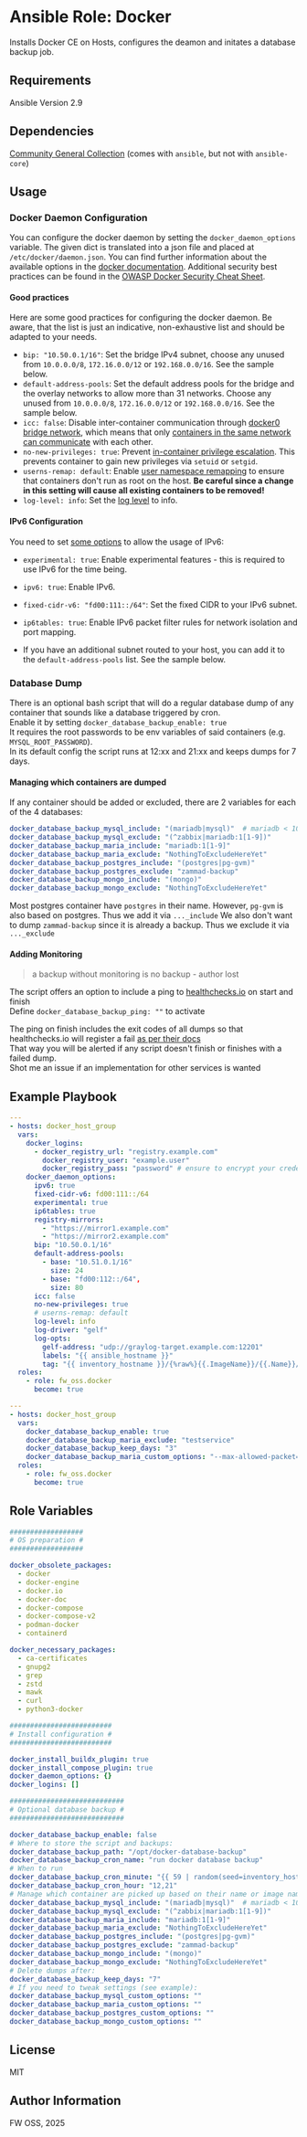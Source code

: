 # Ansible Role: Docker

Installs Docker CE on Hosts, configures the deamon and initates a database backup job.

## Requirements

Ansible Version 2.9

## Dependencies

[Community General Collection](https://docs.ansible.com/ansible/latest/collections/community/general/index.html) (comes with `ansible`, but not with `ansible-core`)

## Usage

### Docker Daemon Configuration

You can configure the docker daemon by setting the `docker_daemon_options` variable. The given dict is translated into a json file and placed at `/etc/docker/daemon.json`. You can find further information about the available options in the [docker documentation](https://docs.docker.com/reference/cli/dockerd/#daemon-configuration-file). Additional security best practices can be found in the [OWASP Docker Security Cheat Sheet](https://cheatsheetseries.owasp.org/cheatsheets/Docker_Security_Cheat_Sheet.html).

#### Good practices

Here are some good practices for configuring the docker daemon. Be aware, that the list is just an indicative, non-exhaustive list and should be adapted to your needs.
- `bip: "10.50.0.1/16"`: Set the bridge IPv4 subnet, choose any unused from `10.0.0.0/8`, `172.16.0.0/12` or `192.168.0.0/16`. See the sample below.
- `default-address-pools`: Set the default address pools for the bridge and the overlay networks to allow more than 31 networks. Choose any unused from `10.0.0.0/8`, `172.16.0.0/12` or `192.168.0.0/16`. See the sample below.
- `icc: false`: Disable inter-container communication through [docker0 bridge network](https://docs.docker.com/network/drivers/bridge/), which means that only [containers in the same network can communicate](https://cheatsheetseries.owasp.org/cheatsheets/Docker_Security_Cheat_Sheet.html#rule-5-be-mindful-of-inter-container-connectivity) with each other.
- `no-new-privileges: true`: Prevent [in-container privilege escalation](https://cheatsheetseries.owasp.org/cheatsheets/Docker_Security_Cheat_Sheet.html#rule-4-prevent-in-container-privilege-escalation). This prevents container to gain new privileges via `setuid` or `setgid`.
- `userns-remap: default`: Enable [user namespace remapping](https://docs.docker.com/engine/security/userns-remap/#enable-userns-remap-on-the-daemon) to ensure that containers don't run as root on the host. **Be careful since a change in this setting will cause all existing containers to be removed!**
- `log-level: info`: Set the [log level](https://cheatsheetseries.owasp.org/cheatsheets/Docker_Security_Cheat_Sheet.html#rule-10-keep-the-docker-daemon-logging-level-at-info) to info.

#### IPv6 Configuration

You need to set [some options](https://docs.docker.com/config/daemon/ipv6/) to allow the usage of IPv6:
- `experimental: true`: Enable experimental features - this is required to use IPv6 for the time being.
- `ipv6: true`:  Enable IPv6.
- `fixed-cidr-v6: "fd00:111::/64"`: Set the fixed CIDR to your IPv6 subnet.
- `ip6tables: true`: Enable IPv6 packet filter rules for network isolation and port mapping.

- If you have an additional subnet routed to your host, you can add it to the `default-address-pools` list. See the sample below.

### Database Dump

There is an optional bash script that will do a regular database dump of any container that sounds like a database triggered by cron.  
Enable it by setting `docker_database_backup_enable: true`  
It requires the root passwords to be env variables of said containers (e.g. `MYSQL_ROOT_PASSWORD`).  
In its default config the script runs at 12:xx and 21:xx and keeps dumps for 7 days.  

#### Managing which containers are dumped

If any container should be added or excluded, there are 2 variables for each of the 4 databases:

```yaml
docker_database_backup_mysql_include: "(mariadb|mysql)"  # mariadb < 10.5 uses mysqldump
docker_database_backup_mysql_exclude: "(^zabbix|mariadb:1[1-9])"
docker_database_backup_maria_include: "mariadb:1[1-9]"
docker_database_backup_maria_exclude: "NothingToExcludeHereYet"
docker_database_backup_postgres_include: "(postgres|pg-gvm)"
docker_database_backup_postgres_exclude: "zammad-backup"
docker_database_backup_mongo_include: "(mongo)"
docker_database_backup_mongo_exclude: "NothingToExcludeHereYet"
```

Most postgres container have `postgres` in their name. However, `pg-gvm` is also based on postgres. Thus we add it via `..._include` 
We also don't want to dump `zammad-backup` since it is already a backup. Thus we exclude it via `..._exclude`  

#### Adding Monitoring

> a backup without monitoring is no backup - author lost

The script offers an option to include a ping to [healthchecks.io](https://healthchecks.io) on start and finish  
Define `docker_database_backup_ping: ""` to activate  

The ping on finish includes the exit codes of all dumps so that healthchecks.io will register a fail [as per their docs](https://healthchecks.io/docs/http_api/#exitcode-uuid)  
That way you will be alerted if any script doesn't finish or finishes with a failed dump.  
Shot me an issue if an implementation for other services is wanted  

## Example Playbook

```yaml
---
- hosts: docker_host_group
  vars:
    docker_logins:
      - docker_registry_url: "registry.example.com"
        docker_registry_user: "example.user"
        docker_registry_pass: "password" # ensure to encrypt your credentials using ansible vault
    docker_daemon_options:
      ipv6: true
      fixed-cidr-v6: fd00:111::/64
      experimental: true
      ip6tables: true
      registry-mirrors:
        - "https://mirror1.example.com"
        - "https://mirror2.example.com"
      bip: "10.50.0.1/16"
      default-address-pools:
        - base: "10.51.0.1/16"
          size: 24
        - base: "fd00:112::/64",
          size: 80
      icc: false
      no-new-privileges: true
      # userns-remap: default
      log-level: info
      log-driver: "gelf"
      log-opts:
        gelf-address: "udp://graylog-target.example.com:12201"
        labels: "{{ ansible_hostname }}"
        tag: "{{ inventory_hostname }}/{%raw%}{{.ImageName}}/{{.Name}}/{{.ID}}{%endraw%}"
  roles:
    - role: fw_oss.docker
      become: true
```

```yaml
---
- hosts: docker_host_group
  vars:
    docker_database_backup_enable: true
    docker_database_backup_maria_exclude: "testservice"
    docker_database_backup_keep_days: "3"
    docker_database_backup_maria_custom_options: "--max-allowed-packet=1073741824"
  roles:
    - role: fw_oss.docker
      become: true
```


## Role Variables

```yaml
##################
# OS preparation #
##################

docker_obsolete_packages:
  - docker
  - docker-engine
  - docker.io
  - docker-doc
  - docker-compose
  - docker-compose-v2
  - podman-docker
  - containerd

docker_necessary_packages:
  - ca-certificates
  - gnupg2
  - grep
  - zstd
  - mawk
  - curl
  - python3-docker

#########################
# Install configuration #
#########################

docker_install_buildx_plugin: true
docker_install_compose_plugin: true
docker_daemon_options: {}
docker_logins: []

############################
# Optional database backup #
############################

docker_database_backup_enable: false
# Where to store the script and backups:
docker_database_backup_path: "/opt/docker-database-backup"
docker_database_backup_cron_name: "run docker database backup"
# When to run
docker_database_backup_cron_minute: "{{ 59 | random(seed=inventory_hostname) }}"
docker_database_backup_cron_hour: "12,21"
# Manage which container are picked up based on their name or image name
docker_database_backup_mysql_include: "(mariadb|mysql)"  # mariadb < 10.5 uses mysqldump
docker_database_backup_mysql_exclude: "(^zabbix|mariadb:1[1-9])"
docker_database_backup_maria_include: "mariadb:1[1-9]"
docker_database_backup_maria_exclude: "NothingToExcludeHereYet"
docker_database_backup_postgres_include: "(postgres|pg-gvm)"
docker_database_backup_postgres_exclude: "zammad-backup"
docker_database_backup_mongo_include: "(mongo)"
docker_database_backup_mongo_exclude: "NothingToExcludeHereYet"
# Delete dumps after:
docker_database_backup_keep_days: "7"
# If you need to tweak settings (see example):
docker_database_backup_mysql_custom_options: ""
docker_database_backup_maria_custom_options: ""
docker_database_backup_postgres_custom_options: ""
docker_database_backup_mongo_custom_options: ""
```


## License

MIT

## Author Information

FW OSS, 2025
